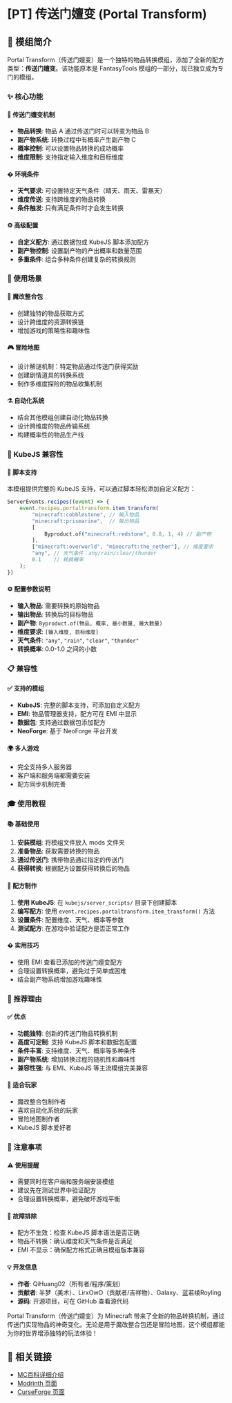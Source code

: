 # [PT] 传送门嬗变 (Portal Transform)

<ModInfo
  curseForgeId="portaltransform"
  modName="Portal Transform"
  projectId="1271140"
  modrinthId="portaltransform"
  modrinthSlug="portaltransform"
/>

<XyebbsInfo xyebbsId="portaltransform" />

## 📖 模组简介

Portal Transform（传送门嬗变）是一个独特的物品转换模组，添加了全新的配方类型：**传送门嬗变**。该功能原本是 FantasyTools 模组的一部分，现已独立成为专门的模组。

### ✨ 核心功能

#### 🔄 **传送门嬗变机制**
- **物品转换**: 物品 A 通过传送门时可以转变为物品 B
- **副产物系统**: 转换过程中有概率产生副产物 C
- **概率控制**: 可以设置物品转换的成功概率
- **维度限制**: 支持指定输入维度和目标维度

#### �️ **环境条件**
- **天气要求**: 可设置特定天气条件（晴天、雨天、雷暴天）
- **维度传送**: 支持跨维度的物品转换
- **条件触发**: 只有满足条件时才会发生转换

#### ⚙️ **高级配置**
- **自定义配方**: 通过数据包或 KubeJS 脚本添加配方
- **副产物控制**: 设置副产物的产出概率和数量范围
- **多重条件**: 组合多种条件创建复杂的转换规则

### 🎯 使用场景

#### 🔬 **魔改整合包**
- 创建独特的物品获取方式
- 设计跨维度的资源转换链
- 增加游戏的策略性和趣味性

#### 🎮 **冒险地图**
- 设计解谜机制：特定物品通过传送门获得奖励
- 创建剧情道具的转换系统
- 制作多维度探险的物品收集机制

#### ⚗️ **自动化系统**
- 结合其他模组创建自动化物品转换
- 设计跨维度的物品传输系统
- 构建概率性的物品生产线

### 🔧 KubeJS 兼容性

#### 📝 **脚本支持**
本模组提供完整的 KubeJS 支持，可以通过脚本轻松添加自定义配方：

```javascript
ServerEvents.recipes((event) => {
    event.recipes.portaltransform.item_transform(
        "minecraft:cobblestone", // 输入物品
        "minecraft:prismarine",  // 输出物品
        [
            Byproduct.of("minecraft:redstone", 0.8, 1, 4) // 副产物
        ],
        ["minecraft:overworld", "minecraft:the_nether"], // 维度要求
        "any", // 天气条件：any/rain/clear/thunder
        0.1    // 转换概率
    );
})
```

#### ⚙️ **配置参数说明**
- **输入物品**: 需要转换的原始物品
- **输出物品**: 转换后的目标物品
- **副产物**: `Byproduct.of(物品, 概率, 最小数量, 最大数量)`
- **维度要求**: `[输入维度, 目标维度]`
- **天气条件**: `"any"`, `"rain"`, `"clear"`, `"thunder"`
- **转换概率**: 0.0-1.0 之间的小数

### 📋 兼容性

#### ✅ **支持的模组**
- **KubeJS**: 完整的脚本支持，可添加自定义配方
- **EMI**: 物品管理器支持，配方可在 EMI 中显示
- **数据包**: 支持通过数据包添加配方
- **NeoForge**: 基于 NeoForge 平台开发

#### 🌍 **多人游戏**
- 完全支持多人服务器
- 客户端和服务端都需要安装
- 配方同步机制完善

### 🎓 使用教程

#### 📚 **基础使用**
1. **安装模组**: 将模组文件放入 mods 文件夹
2. **准备物品**: 获取需要转换的物品
3. **通过传送门**: 携带物品通过指定的传送门
4. **获得转换**: 根据配方设置获得转换后的物品

#### 🔧 **配方制作**
1. **使用 KubeJS**: 在 `kubejs/server_scripts/` 目录下创建脚本
2. **编写配方**: 使用 `event.recipes.portaltransform.item_transform()` 方法
3. **设置条件**: 配置维度、天气、概率等参数
4. **测试配方**: 在游戏中验证配方是否正常工作

#### � **实用技巧**
- 使用 EMI 查看已添加的传送门嬗变配方
- 合理设置转换概率，避免过于简单或困难
- 结合副产物系统增加游戏趣味性

### 🎯 推荐理由

#### ✅ **优点**
- **功能独特**: 创新的传送门物品转换机制
- **高度可定制**: 支持 KubeJS 脚本和数据包配置
- **条件丰富**: 支持维度、天气、概率等多种条件
- **副产物系统**: 增加转换过程的随机性和趣味性
- **兼容性强**: 与 EMI、KubeJS 等主流模组完美兼容

#### 🎨 **适合玩家**
- 魔改整合包制作者
- 喜欢自动化系统的玩家
- 冒险地图制作者
- KubeJS 脚本爱好者

### 📝 注意事项

#### ⚠️ **使用提醒**
- 需要同时在客户端和服务端安装模组
- 建议先在测试世界中验证配方
- 合理设置转换概率，避免破坏游戏平衡

#### 🔧 **故障排除**
- 配方不生效：检查 KubeJS 脚本语法是否正确
- 物品不转换：确认维度和天气条件是否满足
- EMI 不显示：确保配方格式正确且模组版本兼容

#### 💡 **开发信息**
- **作者**: QiHuang02（所有者/程序/策划）
- **贡献者**: 半梦（美术）、LirxOwO（贡献者/吉祥物）、Galaxy、蓝若绫Royling
- **源码**: 开源项目，可在 GitHub 查看源代码

Portal Transform（传送门嬗变）为 Minecraft 带来了全新的物品转换机制，通过传送门实现物品的神奇变化。无论是用于魔改整合包还是冒险地图，这个模组都能为你的世界增添独特的玩法体验！

## 🔗 相关链接

- [MC百科详细介绍](https://www.mcmod.cn/class/20088.html)
- [Modrinth 页面](https://modrinth.com/mod/portaltransform)
- [CurseForge 页面](https://www.curseforge.com/minecraft/mc-mods/portaltransform)

